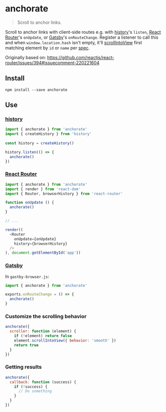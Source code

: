 # anchorate

> Scroll to anchor links.

Scroll to anchor links with client-side routes e.g. with [history]'s `listen`, [React Router]'s `onUpdate`, or [Gatsby]'s `onRouteChange`.
Register a listener to call this and when `window.location.hash` isn't empty,
it'll [scrollIntoView] first matching element by `id` or `name` per [spec].

Originally based on: https://github.com/reactjs/react-router/issues/394#issuecomment-220221604

## Install
```
npm install --save anchorate
```

## Use

### [history]
```js
import { anchorate } from 'anchorate'
import { createHistory } from 'history'
 
const history = createHistory()

history.listen(() => {
  anchorate()
})
```

### [React Router]
```js
import { anchorate } from 'anchorate'
import { render } from 'react-dom'
import { Router, browserHistory } from 'react-router'

function onUpdate () {
  anchorate()
}

// ...

render((
  <Router
    onUpdate={onUpdate}
    history={browserHistory}
  />
), document.getElementById('app'))
```

### [Gatsby]
In `gastby-browser.js`:
```js
import { anchorate } from 'anchorate'

exports.onRouteChange = () => {
  anchorate()
}
```

### Customize the scrolling behavior
```js
anchorate({ 
  scroller: function (element) {
    if (!element) return false
    element.scrollIntoView({ behavior: 'smooth' })
    return true
  }
})
```

### Getting results
```js
anchorate({ 
  callback: function (success) {
    if (!success) {
      // Do something
    }
  }
})
```

[react router]: https://github.com/reactjs/react-router
[history]: https://github.com/ReactJSTraining/history
[gatsby]: https://github.com/gatsbyjs/gatsby
[scrollIntoView]: https://developer.mozilla.org/en-US/docs/Web/API/Element/scrollIntoView
[spec]: https://www.w3.org/TR/html4/struct/links.html#h-12.1.3
